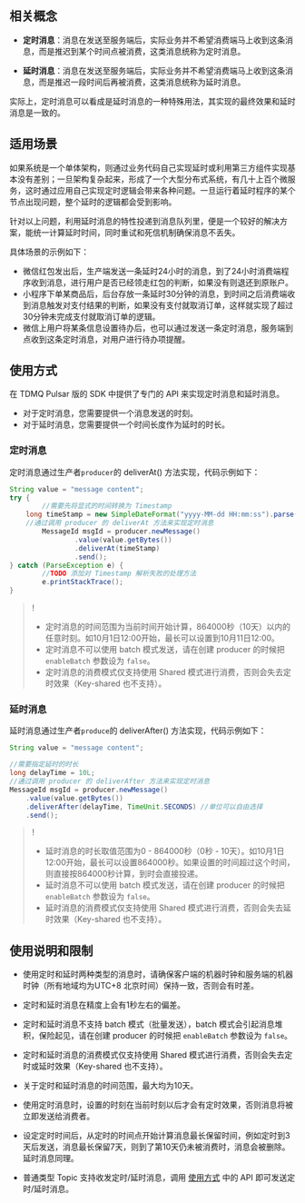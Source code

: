 ## 相关概念
- **定时消息**：消息在发送至服务端后，实际业务并不希望消费端马上收到这条消息，而是推迟到某个时间点被消费，这类消息统称为定时消息。

- **延时消息**：消息在发送至服务端后，实际业务并不希望消费端马上收到这条消息，而是推迟一段时间后再被消费，这类消息统称为延时消息。

实际上，定时消息可以看成是延时消息的一种特殊用法，其实现的最终效果和延时消息是一致的。

## 适用场景
如果系统是一个单体架构，则通过业务代码自己实现延时或利用第三方组件实现基本没有差别；一旦架构复杂起来，形成了一个大型分布式系统，有几十上百个微服务，这时通过应用自己实现定时逻辑会带来各种问题。一旦运行着延时程序的某个节点出现问题，整个延时的逻辑都会受到影响。

针对以上问题，利用延时消息的特性投递到消息队列里，便是一个较好的解决方案，能统一计算延时时间，同时重试和死信机制确保消息不丢失。

具体场景的示例如下：
- 微信红包发出后，生产端发送一条延时24小时的消息，到了24小时消费端程序收到消息，进行用户是否已经领走红包的判断，如果没有则退还到原账户。
- 小程序下单某商品后，后台存放一条延时30分钟的消息，到时间之后消费端收到消息触发对支付结果的判断，如果没有支付就取消订单，这样就实现了超过30分钟未完成支付就取消订单的逻辑。
- 微信上用户将某条信息设置待办后，也可以通过发送一条定时消息，服务端到点收到这条定时消息，对用户进行待办项提醒。



## 使用方式[](id:usage)
在 TDMQ Pulsar 版的 SDK 中提供了专门的 API 来实现定时消息和延时消息。
- 对于定时消息，您需要提供一个消息发送的时刻。
- 对于延时消息，您需要提供一个时间长度作为延时的时长。

### 定时消息
定时消息通过生产者`producer`的 deliverAt() 方法实现，代码示例如下：
```java
String value = "message content";
try {
		//需要先将显式的时间转换为 Timestamp
  	long timeStamp = new SimpleDateFormat("yyyy-MM-dd HH:mm:ss").parse("2020-11-11 00:00:00").getTime();
  	//通过调用 producer 的 deliverAt 方法来实现定时消息
		MessageId msgId = producer.newMessage()
				.value(value.getBytes())
				.deliverAt(timeStamp)
				.send();
} catch (ParseException e) {
		//TODO 添加对 Timestamp 解析失败的处理方法
		e.printStackTrace();
}
```

>!
>- 定时消息的时间范围为当前时间开始计算，864000秒（10天）以内的任意时刻。如10月1日12:00开始，最长可以设置到10月11日12:00。
>- 定时消息不可以使用 batch 模式发送，请在创建 producer 的时候把 `enableBatch` 参数设为 `false`。
>- 定时消息的消费模式仅支持使用 Shared 模式进行消费，否则会失去定时效果（Key-shared 也不支持）。

### 延时消息
延时消息通过生产者`produce`的 deliverAfter() 方法实现，代码示例如下：
```java
String value = "message content";

//需要指定延时的时长
long delayTime = 10L;
//通过调用 producer 的 deliverAfter 方法来实现定时消息
MessageId msgId = producer.newMessage()
    .value(value.getBytes())
    .deliverAfter(delayTime, TimeUnit.SECONDS) //单位可以自由选择
    .send();
```

>!
>- 延时消息的时长取值范围为0 - 864000秒（0秒 - 10天）。如10月1日12:00开始，最长可以设置864000秒。如果设置的时间超过这个时间，则直接按864000秒计算，到时会直接投递。
>- 延时消息不可以使用 batch 模式发送，请在创建 producer 的时候把 `enableBatch` 参数设为 `false`。
>- 延时消息的消费模式仅支持使用 Shared 模式进行消费，否则会失去延时效果（Key-shared 也不支持）。



## 使用说明和限制
- 使用定时和延时两种类型的消息时，请确保客户端的机器时钟和服务端的机器时钟（所有地域均为UTC+8 北京时间）保持一致，否则会有时差。

- 定时和延时消息在精度上会有1秒左右的偏差。

- 定时和延时消息不支持 batch 模式（批量发送），batch 模式会引起消息堆积，保险起见，请在创建 producer 的时候把 `enableBatch` 参数设为 `false`。

- 定时和延时消息的消费模式仅支持使用 Shared 模式进行消费，否则会失去定时或延时效果（Key-shared 也不支持）。

- 关于定时和延时消息的时间范围，最大均为10天。

- 使用定时消息时，设置的时刻在当前时刻以后才会有定时效果，否则消息将被立即发送给消费者。

- 设定定时时间后，从定时的时间点开始计算消息最长保留时间，例如定时到3天后发送，消息最长保留7天，则到了第10天仍未被消费时，消息会被删除。延时消息同理。

- 普通类型 Topic 支持收发定时/延时消息，调用 [使用方式](#usage) 中的 API 即可发送定时/延时消息。

  

